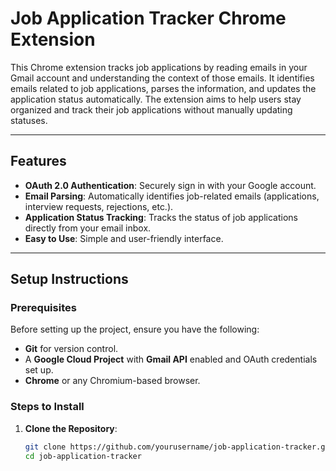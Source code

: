 # Job Application Tracker Chrome Extension

This Chrome extension tracks job applications by reading emails in your Gmail account and understanding the context of those emails. It identifies emails related to job applications, parses the information, and updates the application status automatically. The extension aims to help users stay organized and track their job applications without manually updating statuses.

---

## Features
- **OAuth 2.0 Authentication**: Securely sign in with your Google account.
- **Email Parsing**: Automatically identifies job-related emails (applications, interview requests, rejections, etc.).
- **Application Status Tracking**: Tracks the status of job applications directly from your email inbox.
- **Easy to Use**: Simple and user-friendly interface.

---

## Setup Instructions

### Prerequisites

Before setting up the project, ensure you have the following:
- **Git** for version control.
- A **Google Cloud Project** with **Gmail API** enabled and OAuth credentials set up.
- **Chrome** or any Chromium-based browser.

### Steps to Install

1. **Clone the Repository**:
   ```bash
   git clone https://github.com/yourusername/job-application-tracker.git
   cd job-application-tracker
